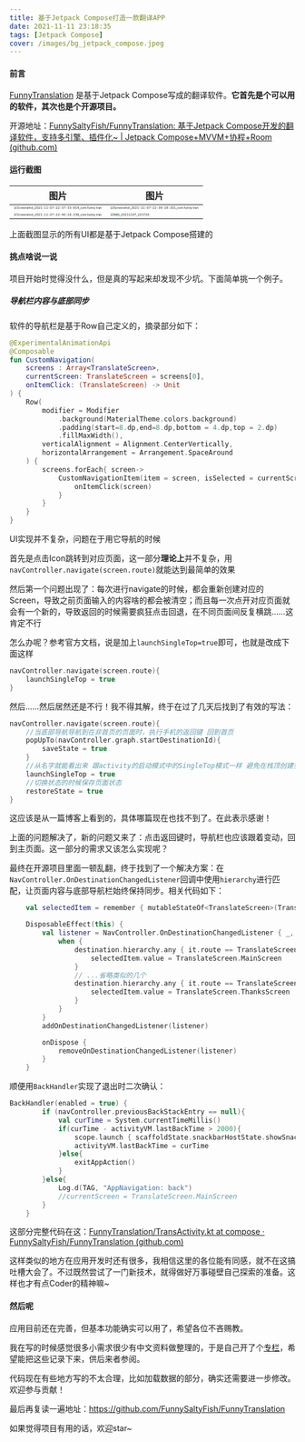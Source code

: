 ```yaml
---
title: 基于Jetpack Compose打造一款翻译APP
date: 2021-11-11 23:18:35
tags: [Jetpack Compose]
cover: /images/bg_jetpack_compose.jpeg
---
```



#### 前言

[FunnyTranslation](https://www.coolapk.com/apk/com.funny.translation) 是基于Jetpack Compose写成的翻译软件。**它首先是个可以用的软件，其次也是个开源项目。**

开源地址：[FunnySaltyFish/FunnyTranslation: 基于Jetpack Compose开发的翻译软件，支持多引擎、插件化~ | Jetpack Compose+MVVM+协程+Room (github.com)](https://github.com/FunnySaltyFish/FunnyTranslation)



#### 运行截图

| 图片                                                         | 图片                                                         |
| ------------------------------------------------------------ | ------------------------------------------------------------ |
| <img src="https://web.funnysaltyfish.fun/temp_img/202111102032441.jpg" alt="Screenshot_2021-11-07-22-37-33-814_com.funny.tran" style="zoom:33%;" /> | <img src="https://web.funnysaltyfish.fun/temp_img/202111102032313.jpg" alt="Screenshot_2021-11-07-22-39-18-201_com.funny.tran" style="zoom:33%;" /> |
| <img src="https://web.funnysaltyfish.fun/temp_img/202111102033517.jpg" alt="Screenshot_2021-11-07-22-40-16-339_com.funny.tran" style="zoom:33%;" /> | <img src="https://web.funnysaltyfish.fun/temp_img/202111102033976.jpg" alt="IMG_20211107_223720" style="zoom:33%;" /> |



上面截图显示的所有UI都是基于Jetpack Compose搭建的



#### 挑点啥说一说

项目开始时觉得没什么，但是真的写起来却发现不少坑。下面简单挑一个例子。



##### 导航栏内容与底部同步

软件的导航栏是基于Row自己定义的，摘录部分如下：



```kotlin
@ExperimentalAnimationApi
@Composable
fun CustomNavigation(
    screens : Array<TranslateScreen>,
    currentScreen: TranslateScreen = screens[0],
    onItemClick: (TranslateScreen) -> Unit
) {
    Row(
        modifier = Modifier
            .background(MaterialTheme.colors.background)
            .padding(start=8.dp,end=8.dp,bottom = 4.dp,top = 2.dp)
            .fillMaxWidth(),
        verticalAlignment = Alignment.CenterVertically,
        horizontalArrangement = Arrangement.SpaceAround
    ) {
        screens.forEach{ screen->
            CustomNavigationItem(item = screen, isSelected = currentScreen==screen) {
                onItemClick(screen)
            }
        }
    }
}
```

UI实现并不复杂，问题在于用它导航的时候

首先是点击Icon跳转到对应页面，这一部分**理论上**并不复杂，用`navController.navigate(screen.route)`就能达到最简单的效果

然后第一个问题出现了：每次进行navigate的时候，都会重新创建对应的Screen，导致之前页面输入的内容啥的都会被清空；而且每一次点开对应页面就会有一个新的，导致返回的时候需要疯狂点击回退，在不同页面间反复横跳……这肯定不行

怎么办呢？参考官方文档，说是加上`launchSingleTop=true`即可，也就是改成下面这样

```kotlin
navController.navigate(screen.route){
    launchSingleTop = true
}
```

然后……然后居然还是不行！我不得其解，终于在过了几天后找到了有效的写法：

```kotlin
navController.navigate(screen.route){
	//当底部导航导航到在非首页的页面时，执行手机的返回键 回到首页
	popUpTo(navController.graph.startDestinationId){
		saveState = true
	}
    //从名字就能看出来 跟activity的启动模式中的SingleTop模式一样 避免在栈顶创建多个实例
    launchSingleTop = true
    //切换状态的时候保存页面状态
    restoreState = true
}
```

这应该是从一篇博客上看到的，具体哪篇现在也找不到了。在此表示感谢！



上面的问题解决了，新的问题又来了：点击返回键时，导航栏也应该跟着变动，回到主页面。这一部分的需求又该怎么实现呢？

最终在开源项目里面一顿乱翻，终于找到了一个解决方案：在`NavController.OnDestinationChangedListener`回调中使用`hierarchy`进行匹配，让页面内容与底部导航栏始终保持同步。相关代码如下：

```kotlin
	val selectedItem = remember { mutableStateOf<TranslateScreen>(TranslateScreen.MainScreen) }

    DisposableEffect(this) {
        val listener = NavController.OnDestinationChangedListener { _, destination, _ ->
            when {
                destination.hierarchy.any { it.route == TranslateScreen.MainScreen.route } -> {
                    selectedItem.value = TranslateScreen.MainScreen
                }
                // ...省略类似的几个
                destination.hierarchy.any { it.route == TranslateScreen.ThanksScreen.route } -> {
                    selectedItem.value = TranslateScreen.ThanksScreen
                }
            }
        }
        addOnDestinationChangedListener(listener)

        onDispose {
            removeOnDestinationChangedListener(listener)
        }
    }
```

顺便用`BackHandler`实现了退出时二次确认：

```kotlin
BackHandler(enabled = true) {
        if (navController.previousBackStackEntry == null){
            val curTime = System.currentTimeMillis()
            if(curTime - activityVM.lastBackTime > 2000){
                scope.launch { scaffoldState.snackbarHostState.showSnackbar(FunnyApplication.resources.getString(R.string.snack_quit)) }
                activityVM.lastBackTime = curTime
            }else{
                exitAppAction()
            }
        }else{
            Log.d(TAG, "AppNavigation: back")
            //currentScreen = TranslateScreen.MainScreen
        }
    }
```

这部分完整代码在这：[FunnyTranslation/TransActivity.kt at compose · FunnySaltyFish/FunnyTranslation (github.com)](https://github.com/FunnySaltyFish/FunnyTranslation/blob/compose/translate/src/main/java/com/funny/translation/translate/TransActivity.kt)



这样类似的地方在应用开发时还有很多，我相信这里的各位能有同感，就不在这搞吐槽大会了。不过既然尝试了一门新技术，就得做好万事碰壁自己探索的准备。这样也才有点Coder的精神嘛~



#### 然后呢

应用目前还在完善，但基本功能确实可以用了，希望各位不吝赐教。

我在写的时候感觉很多小需求很少有中文资料做整理的，于是自己开了个[专栏](https://juejin.cn/column/7024350372680433672)，希望能把这些记录下来，供后来者参阅。



代码现在有些地方写的不太合理，比如加载数据的部分，确实还需要进一步修改。欢迎参与贡献！

最后再复读一遍地址：https://github.com/FunnySaltyFish/FunnyTranslation

如果觉得项目有用的话，欢迎star~
